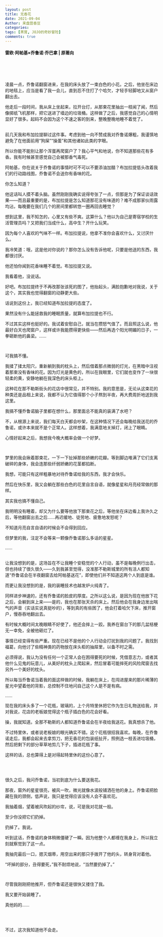 ```yaml
---
layout: post
title: 无香花
date: 2021-09-04
Author: 来盘茴香豆
categories: 
tags: [茶茸, JOJO的奇妙冒险]
comments: true
--- 
```


#### 雷欧·阿帕基×乔鲁诺·乔巴拿 | 原著向

<br/><br/><br/>

凌晨一点，乔鲁诺翻窗进来，在我的床头放了一束白色的小花。之后，他坐在床边的地毯上，应当是看了我一会儿，直到忍不住打了个哈欠，才轻手轻脚地又从窗户翻出去。

他走后一段时间，我从床上坐起来，拉开台灯，从那束花里抽出一枝闻了闻，然后像掷纸飞机那样，把它送进了墙边的垃圾桶。这样做了之后，我感觉自己的心情明显好了很多。起码不会因为这个不速之客的到来，整晚整晚地睡不着觉了。

 
<br/>
前几天我和布加拉提聊过这件事。考虑到他一向不赞成我对乔鲁诺爆粗，我谨慎地避免了在他面前用“狗屎”“操蛋”和其他诸如此类的字眼。

所以你能不能别让那个浑蛋再爬窗户了？我心平气和地说，你不知道那些花有多香。我有时候甚至感觉自己会被那香气毒死。

阿帕基，你在说关于乔鲁诺的事情时可不可以不要添油加醋？布加拉提低头改着我们的行动路线图，乔鲁诺不会送你有香味的花。

你怎么知道？

他这话叫人摸不着头脑。虽然刚刚我确实说得夸张了一点，但那是为了保证谈话效果——而且最重要的是，布加拉提是怎么知道那花没有味道的？难不成那家伙雨露均沾，每晚要在我们几个的房间里都转悠一圈再回去睡觉？

想到这里，我不知怎的，心里又有些不爽。这算什么？他以为自己是寄宿学校的生活管理员吗？又把我们当成什么，高中生？开什么玩笑。

因为每个人喜欢的气味不一样。布加拉提说，他拿不准你会喜欢什么，又讨厌什么。

我冷笑道：哦，这是他对你说的？那你怎么没有告诉他呢，只要是他送的东西，我都很讨厌。

他还怕你闻到花香味睡不着觉。布加拉提又说。

我看着他，没说话。

好吧。布加拉提终于不再改那张该死的图了，他抬起头，满脸抱歉地对我说，关于这个，其实我也觉得翻窗的动静更大些。

话说到这份上，我已经知道布加拉提的态度了。

果然没有什么能拯救我的睡眠质量，就算布加拉提也不行。

不过其实这样也挺好的。我试着安慰自己，就当在攒怒气值了。而且照这么说，他最好白天也爬窗户，这样或许我能攒得更快些——然后再选个阳光明媚的日子，一拳砸断他的鼻梁。……

 <br/>

可我搞不懂。

我揉了揉太阳穴，重新躺到我的枕头上，然后借着那点微弱的灯光，在黑暗中注视着那束没有香味的花。因为灯光是黄色的，所以在我眼里，它们就也变作了一块很轻柔的黄，安静地躺在我深色的床头柜上。

这种花在那不勒斯街头的花店中很常见，并不特别。我的意思是，无论从这束花的种类还是品相上来说，我都不认为它值得那个小子熬到半夜，再大费周折地送到我这里。

我搞不懂乔鲁诺脑子里都在想什么，那里面总不能真的装满了水吧？

不，从根源上来说，我们每天白天都会吵架，在这种情况下还会每晚给我送花的乔鲁诺，或许本来就不是个正常人。这样想着，我满意地关掉灯，闭上了眼睛。

心情好起来之后，我想我今晚大概率会做一个好梦。

 <br/>

梦里的我会揪着那束花，一下一下扯掉那些娇嫩的花瓣。等到脚边堆满了它们支离破碎的身体，我会连那些纤弱娇嫩的花茎都掐断。

我想，可能只有这样粗暴地对待乔鲁诺给我的东西，我才会快乐。

然后在快乐里，我又会躺在那些白色的花里自言自语，就像星星和月亮经常做的那样。

其实我也搞不懂自己。

我明明没有睡着，却又为什么要等他放下那束花之后，等他坐在床边看上我许久之后，等他翻窗出去之后……再迟缓地、徒劳地、疲惫地发怒呢？

不知道月亮自言自语的时候会不会得到回应。

但梦里的我，注定不会等来一颗像乔鲁诺那么多话的星星。

……

 
<br/>
让我没想到的是，这场旨在不让我睡个安稳觉的个人行动，虽不是每晚例行出击，但也持续了很久很久——久到我甚至觉得，没准那不勒斯城里的所有活人都知道“乔鲁诺会在半夜翻窗去给阿帕基送花”，即使他们并不知道这两个人到底是谁。

而更让我没想到的是，我的装睡技术也越发炉火纯青了。

同样进步神速的，还有乔鲁诺的脸皮的厚度。之所以这么说，是因为现在他放下花之后，会躺到床上来——是的，我也在那张天杀的床上。然后他会在我身边发出喘气的声音（实话实说真挺吵的），等到真的有些困了，他会打着哈欠下床，推开窗户，慢吞吞地翻出去。

有时候大概时间太晚眼睛不好使了，他还会摔上一跤。我养在窗台下的那几盆桔梗无一幸免，全被他砸烂了。

事情已经变得有些严重。现在已经不是他的个人行动会打扰到我的问题了。我找到福葛，向他讨了些精神类的药物放在床头柜的抽屉里，以备不时之需。

必须得说，我认为没有任何一个正常人会在困得要死的时候，凭借意志力，或者其他什么见鬼的玩意儿，从美好的枕头上爬起来，然后冒着可能摔死的风险爬窗去找另外一个美好的枕头。

所以每当乔鲁诺当着我的面这样做的时候，我躺在床上，在闯进屋来的那片稀薄的星光中望着他的背影，总控制不住地问自己这个人是不是有病。

……

现在我的床头多了一个花瓶，玻璃的，上个月特里休把它作为生日礼物送给我，并对我说，花店的老板娘觉得这个瓶子插白色的花会好看。

操，我就知道。全那不勒斯的人都知道乔鲁诺会在半夜给我送花。我真想杀了他。

不过特里休，或者说老板娘的眼光确实不错。这个花瓶很招我喜欢。每晚，在乔鲁诺走后，我都会起来去拿剪刀，把无香花的包装纸扯开，照例选一枝丢进垃圾桶，然后把剩下的部分草草地剪几下子，插进花瓶了事。

这样的话，总也算得上是对得起特里休的这份心意了。

 
<br/><br/>
 

很久之后，我问乔鲁诺，当初到底为什么要送我花。

那夜，窗外的星星很亮，被风一吹，微光就像水波般铺洒在他的身上。乔鲁诺把脸藏在我的颈侧，低声说，我只是觉得应该没有人会不喜欢花。

我抽着烟，望着被风吹起的纱帘，说，可是我对花就一般。

至少你没把它们扔掉。

扔掉了。我说。

听到这话，乔鲁诺的身体稍微僵硬了一瞬。因为他整个人都缠在我身上，所以我立刻就察觉到了这一点。

我抽完最后一口，摁灭烟蒂，用空出来的那只手拨开了他的头，转身背对着他。

“坏掉的部分，丑得要死，”我不耐烦地说，“当然要扔掉了。”

 <br/>

尽管我刚刚把他推开，但乔鲁诺还是很快又搂住了我。

我又要开始装睡了。

真他妈的……

 <br/><br/>

 

不过，这次我知道他不会走。

 

 
<br/><br/><br/>
 

 

 
